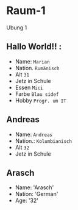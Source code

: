 # Raum-1
Ubung 1

## Hallo World!! :
- Name: `Marian`
- Nation. `Rumänisch`
- Alt `31`
- Jetz in Schule
- Essen `Mici`
- Farbe `Blau sidef`
- Hobby `Progr. um IT`

## Andreas
- Name: `Andreas`
- Nation.: `Kolumbianisch`
- Alt `32`
- Jetz in Schule

## Arasch
- Name: 'Arasch'
- Nation: 'German'
- Age: '32'

